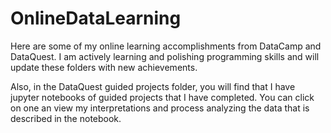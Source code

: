 # OnlineDataLearning

Here are some of my online learning accomplishments from DataCamp and DataQuest. I am actively learning and polishing programming skills and will update these folders with new achievements.

Also, in the DataQuest guided projects folder, you will find that I have jupyter notebooks of guided projects that I have completed. You can click on one an view my interpretations and process analyzing the data that is described in the notebook. 
